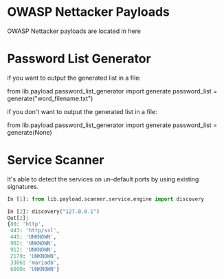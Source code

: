 OWASP Nettacker Payloads
=====================================

OWASP Nettacker payloads are located in here

Password List Generator
====================================

if you want to output the generated list in a file:

from lib.payload.password_list_generator import generate
password_list = generate("word_filename.txt")

if you don't want to output the generated list in a file:

from lib.payload.password_list_generator import generate
password_list = generate(None)

Service Scanner
====================================

It's able to detect the services on un-default ports by using existing signatures.

```python
In [1]: from lib.payload.scanner.service.engine import discovery

In [2]: discovery("127.0.0.1")
Out[2]:
{80: 'http',
 443: 'http/ssl',
 445: 'UNKNOWN',
 902: 'UNKNOWN',
 912: 'UNKNOWN',
 2179: 'UNKNOWN',
 3306: 'mariadb',
 6000: 'UNKNOWN'}
```
